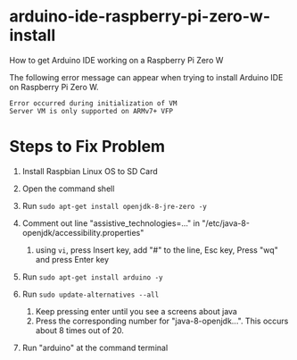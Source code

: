 # arduino-ide-raspberry-pi-zero-w-install
How to get Arduino IDE working on a Raspberry Pi Zero W

The following error message can appear when trying to install Arduino IDE on Raspberry Pi Zero W.

`Error occurred during initialization of VM`<br>
`Server VM is only supported on ARMv7+ VFP`


# Steps to Fix Problem
1. Install Raspbian Linux OS to SD Card
1. Open the command shell
1. Run `sudo apt-get install openjdk-8-jre-zero -y`

1. Comment out line "assistive_technologies=..." in "/etc/java-8-openjdk/accessibility.properties"
	1. using `vi`, press Insert key, add "#" to the line, Esc key, Press "wq" and press Enter key

1. Run `sudo apt-get install arduino -y`
1. Run `sudo update-alternatives --all`
	1. Keep pressing enter until you see a screens about java
	1. Press the corresponding number for "java-8-openjdk...".  This occurs about 8 times out of 20.
	
1. Run "arduino" at the command terminal
